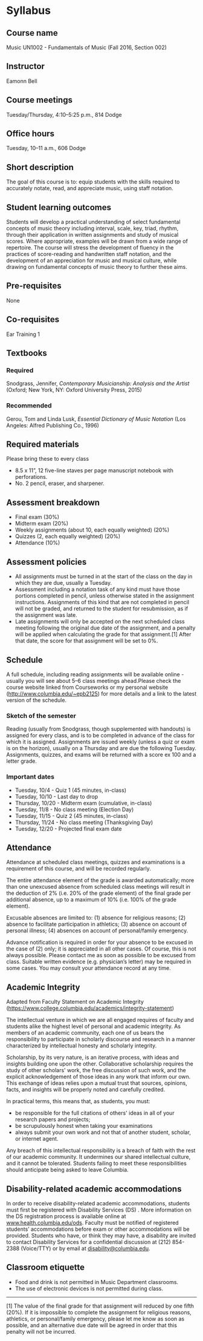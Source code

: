 # Syllabus

## Course name 

Music UN1002 - Fundamentals of Music (Fall 2016, Section 002)

## Instructor

Eamonn Bell

## Course meetings

Tuesday/Thursday, 4:10–5:25 p.m., 814 Dodge

## Office hours

Tuesday, 10–11 a.m., 606 Dodge

## Short description

The goal of this course is to: equip students with the skills required to accurately notate, read, and appreciate music, using staff notation.

## Student learning outcomes

Students will develop a practical understanding of select fundamental concepts of music theory including interval, scale, key, triad, rhythm, through their application in written assignments and study of musical scores. Where appropriate, examples will be drawn from a wide range of repertoire. The course will stress the development of fluency in the practices of score-reading and handwritten staff notation, and the development of an appreciation for music and musical culture, while drawing on fundamental concepts of music theory to further these aims.

## Pre-requisites

None

## Co-requisites

Ear Training 1

## Textbooks

### Required

Snodgrass, Jennifer, _Contemporary Musicianship: Analysis and the Artist_ (Oxford; New York, NY: Oxford University Press, 2015)

### Recommended

Gerou, Tom and Linda Lusk, _Essential Dictionary of Music Notation_ (Los Angeles: Alfred Publishing Co., 1996)

## Required materials
Please bring these to every class


* 8.5 x 11”, 12 five-line staves per page manuscript notebook with perforations.
* No. 2 pencil, eraser, and sharpener.

## Assessment breakdown


- Final exam (30%)
- Midterm exam (20%)
- Weekly assignments (about 10, each equally weighted) (20%)
- Quizzes (2, each equally weighted) (20%)
- Attendance (10%)

## Assessment policies


* All assignments must be turned in at the start of the class on the day in which they are due, usually a Tuesday.
* Assessment including a notation task of any kind must have those portions completed in pencil, unless otherwise stated in the assignment instructions. Assignments of this kind that are not completed in pencil will not be graded, and returned to the student for resubmission, as if the assignment was late.
* Late assignments will only be accepted on the next scheduled class meeting following the original due date of the assignment, and a penalty will be applied when calculating the grade for that assignment.[1] After that date, the score for that assignment will be set to 0%.


## Schedule

A full schedule, including reading assignments will be available online - usually you will see about 5–6 class meetings ahead.Please check the course website linked from Courseworks or my personal website (http://www.columbia.edu/~epb2125) for more details and a link to the latest version of the schedule.

### Sketch of the semester

Reading (usually from Snodgrass, though supplemented with handouts) is assigned for every class, and is to be completed in advance of the class for which it is assigned. Assignments are issued weekly (unless a quiz or exam is on the horizon), usually on a Thursday and are due the following Tuesday. Assignments, quizzes, and exams will be returned with a score ex 100 and a letter grade. 

### Important dates

- Tuesday, 10/4 - Quiz 1 (45 minutes, in-class)
- Tuesday, 10/10 - Last day to drop
- Thursday, 10/20 - Midterm exam (cumulative, in-class)
- Tuesday, 11/8 - No class meeting (Election Day)
- Tuesday, 11/15 - Quiz 2 (45 minutes, in-class)
- Thursday, 11/24 - No class meeting (Thanksgiving Day)
- Tuesday, 12/20 - Projected final exam date

## Attendance

Attendance at scheduled class meetings, quizzes and examinations is a requirement of this course, and will be recorded regularly. 


The entire attendance element of the grade is awarded automatically; more than one unexcused absence from scheduled class meetings will result in the deduction of 2% (i.e. 20% of the grade element) of the final grade per additional absence, up to a maximum of 10% (i.e. 100% of the grade element).


Excusable absences are limited to: (1) absence for religious reasons; (2) absence to facilitate participation in athletics; (3) absence on account of personal illness; (4) absences on account of personal/family emergency.


Advance notification is required in order for your absence to be excused in the case of (2) only; it is appreciated in all other cases. Of course, this is not always possible. Please contact me as soon as possible to be excused from class. Suitable written evidence (e.g. physician’s letter) may be required in some cases. You may consult your attendance record at any time. 


## Academic Integrity
Adapted from Faculty Statement on Academic Integrity (https://www.college.columbia.edu/academics/integrity-statement)


The intellectual venture in which we are all engaged requires of faculty and students alike the highest level of personal and academic integrity. As members of an academic community, each one of us bears the responsibility to participate in scholarly discourse and research in a manner characterized by intellectual honesty and scholarly integrity.

Scholarship, by its very nature, is an iterative process, with ideas and insights building one upon the other. Collaborative scholarship requires the study of other scholars' work, the free discussion of such work, and the explicit acknowledgement of those ideas in any work that inform our own. This exchange of ideas relies upon a mutual trust that sources, opinions, facts, and insights will be properly noted and carefully credited.

In practical terms, this means that, as students, you must:


* be responsible for the full citations of others' ideas in all of your research papers and projects;
* be scrupulously honest when taking your examinations
* always submit your own work and not that of another student, scholar, or internet agent.


Any breach of this intellectual responsibility is a breach of faith with the rest of our academic community. It undermines our shared intellectual culture, and it cannot be tolerated. Students failing to meet these responsibilities should anticipate being asked to leave Columbia.


## Disability-related academic accommodations


In order to receive disability-related academic accommodations, students must first be registered with Disability Services (DS) . More information on the DS registration process is available online at www.health.columbia.edu/ods. Faculty must be notified of registered students’ accommodations before exam or other accommodations will be provided. Students who have, or think they may have, a disability are invited to contact Disability Services for a confidential discussion at (212) 854-2388 (Voice/TTY) or by email at disability@columbia.edu.


## Classroom etiquette

* Food and drink is not permitted in Music Department classrooms.
* The use of electronic devices is not permitted during class.


________________
[1] The value of the final grade for that assignment will reduced by one fifth (20%). If it is impossible to complete the assignment for religious reasons, athletics, or personal/family emergency, please let me know as soon as possible, and an alternative due date will be agreed in order that this penalty will not be incurred.